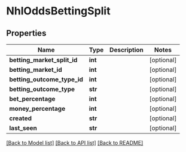 # NhlOddsBettingSplit

## Properties
Name | Type | Description | Notes
------------ | ------------- | ------------- | -------------
**betting_market_split_id** | **int** |  | [optional] 
**betting_market_id** | **int** |  | [optional] 
**betting_outcome_type_id** | **int** |  | [optional] 
**betting_outcome_type** | **str** |  | [optional] 
**bet_percentage** | **int** |  | [optional] 
**money_percentage** | **int** |  | [optional] 
**created** | **str** |  | [optional] 
**last_seen** | **str** |  | [optional] 

[[Back to Model list]](../README.md#documentation-for-models) [[Back to API list]](../README.md#documentation-for-api-endpoints) [[Back to README]](../README.md)

